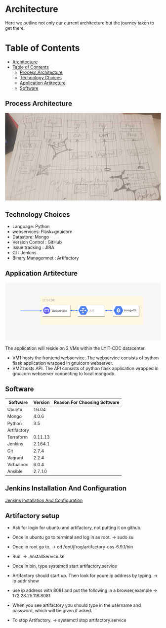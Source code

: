 # Architecture

Here we outline not only our current architecture but the journey taken to get there.

# Table of Contents

- [Architecture](#architecture)
- [Table of Contents](#table-of-contents)
  - [Process Architecture](#process-architecture)
  - [Technology Choices](#technology-choices)
  - [Application Artitecture](#application-artitecture)
  - [Software](#software)

## Process Architecture

<img src="./images/arch_v1.jpg" alt="version 1" width="1100"/>

## Technology Choices

- Language: Python
- webservices: Flask+gnuicorn
- Datastore: Mongo
- Version Control : GitHub
- Issue tracking : JIRA
- CI : Jenkins
- Binary Managemnet : Artifactory

## Application Artitecture

<img src="./images/app_arch_v1.png" alt="version 1" width="1100"/>

The application will reside on 2 VMs within the LYIT-CDC datacenter.

- VM1 hosts the frontend webservice. The webservice consists of python flask application wrapped in gnuicorn webserver.
- VM2 hosts API. The API consists of python flask application wrapped in gnuicorn webserver connecting to local mongodb.

## Software

| Software | Version | Reason For Choosing Software |
|---|---|---|
| Ubuntu | 16.04 |  |
| Mongo | 4.0.6   |  |
| Python |  3.5  |  |
| Artifactory |    |  |
| Terraform |  0.11.13  |  |
| Jenkins |  2.164.1  |  |
| Git | 2.7.4   |  |
| Vagrant |  2.2.4  |  |
| Virtualbox | 6.0.4 |  |
| Ansible |  2.7.10  |  |


## Jenkins Installation And Configuration

[Jenkins Installation And Configuration](./jenkins.md)

## Artifactory setup

* Ask for login for ubuntu and artifactory, not putting it on github.

* Once in ubuntu go to terminal and log in as root. -> sudo su

* Once in root go to. -> cd /opt/jfrog/artifactory-oss-6.9.1/bin

* Run. -> ./installService.sh

* Once in bin, type systemctl start artifactory.service

* Artifactory should start up. Then look for youre ip address by typing. -> ip addr show

* use ip address with 8081 and put the following in a browser,example -> 172.28.25.118:8081

* When you see artifactory you should type in the username and password, which will be given if asked.

* To stop Artifactory. -> systemctl stop artifactory.service
